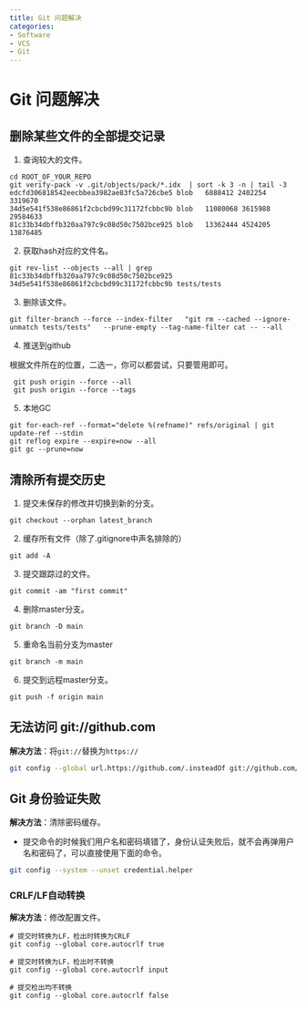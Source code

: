 ```yaml
---
title: Git 问题解决
categories:
- Software
- VCS
- Git
---
```

# Git 问题解决

## 删除某些文件的全部提交记录

1. 查询较大的文件。

```shell
cd ROOT_OF_YOUR_REPO
git verify-pack -v .git/objects/pack/*.idx  | sort -k 3 -n | tail -3
edcfd306818542eecbbea3982ae83fc5a726cbe5 blob   6888412 2402254 3319670
34d5e541f538e86861f2cbcbd99c31172fcbbc9b blob   11080068 3615988 29584633
81c33b34dbffb320aa797c9c08d50c7502bce925 blob   13362444 4524205 13876485
```

2. 获取hash对应的文件名。

```shell
git rev-list --objects --all | grep 81c33b34dbffb320aa797c9c08d50c7502bce925
34d5e541f538e86861f2cbcbd99c31172fcbbc9b tests/tests
```

3. 删除该文件。

```shell
git filter-branch --force --index-filter   "git rm --cached --ignore-unmatch tests/tests"   --prune-empty --tag-name-filter cat -- --all
```

4. 推送到github

根据文件所在的位置，二选一，你可以都尝试，只要管用即可。

```shell
 git push origin --force --all
 git push origin --force --tags
```

5. 本地GC

```shell
git for-each-ref --format="delete %(refname)" refs/original | git update-ref --stdin
git reflog expire --expire=now --all
git gc --prune=now
```

## 清除所有提交历史

1. 提交未保存的修改并切换到新的分支。

```shell
git checkout --orphan latest_branch
```

2. 缓存所有文件（除了.gitignore中声名排除的）

```shell
git add -A
```

3. 提交跟踪过的文件。

```shell
git commit -am "first commit"
```

4. 删除master分支。

```shell
git branch -D main
```

5. 重命名当前分支为master

```shell
git branch -m main
```

6. 提交到远程master分支。

```shell
git push -f origin main
```

## 无法访问 git://github.com

**解决方法**：将`git://`替换为`https://`

```bash
git config --global url.https://github.com/.insteadOf git://github.com/
```

## Git 身份验证失败

**解决方法**：清除密码缓存。

- 提交命令的时候我们用户名和密码填错了，身份认证失败后，就不会再弹用户名和密码了，可以直接使用下面的命令。

```bash
git config --system --unset credential.helper
```

### CRLF/LF自动转换

**解决方法**：修改配置文件。

```shell
# 提交时转换为LF，检出时转换为CRLF
git config --global core.autocrlf true

# 提交时转换为LF，检出时不转换
git config --global core.autocrlf input

# 提交检出均不转换
git config --global core.autocrlf false
```
